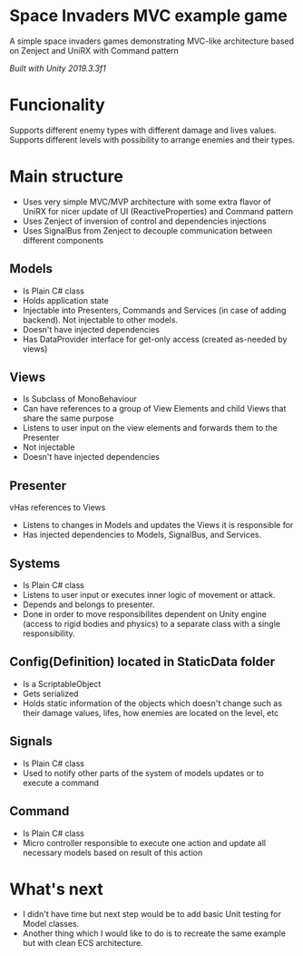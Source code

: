 # Space Invaders MVC example game
A simple space invaders games demonstrating MVC-like architecture based on Zenject and UniRX with Command pattern

*Built with Unity 2019.3.3f1*

# Funcionality

Supports different enemy types with different damage and lives values.
Supports different levels with possibility to arrange enemies and their types.

# Main structure

* Uses very simple MVC/MVP architecture with some extra flavor of UniRX for nicer update of UI (ReactiveProperties) and Command pattern
* Uses Zenject of inversion of control and dependencies injections
* Uses SignalBus from Zenject to decouple communication between different components

## Models 
* Is Plain C# class
* Holds application state
* Injectable into Presenters, Commands and Services (in case of adding backend). Not injectable to other models.
* Doesn't have injected dependencies
* Has DataProvider interface for get-only access (created as-needed by views)

## Views
* Is Subclass of MonoBehaviour
* Can have references to a group of View Elements and child Views that share the same purpose
* Listens to user input on the view elements and forwards them to the Presenter
* Not injectable
* Doesn't have injected dependencies

## Presenter
vHas references to Views
* Listens to changes in Models and updates the Views it is responsible for
* Has injected dependencies to Models, SignalBus, and Services.

## Systems
* Is Plain C# class
* Listens to user input or executes inner logic of movement or attack. 
* Depends and belongs to presenter. 
* Done in order to move responsibilites dependent on Unity engine (access to rigid bodies and physics) to a separate class with a single responsibility. 

## Config(Definition) located in StaticData folder
* Is a ScriptableObject
* Gets serialized 
* Holds static information of the objects which doesn't change such as their damage values, lifes, how enemies are located on the level, etc

## Signals
* Is Plain C# class
* Used to notify other parts of the system of models updates or to execute a command

## Command
* Is Plain C# class
* Micro controller responsible to execute one action and update all necessary models based on result of this action


# What's next

* I didn't have time but next step would be to add basic Unit testing for Model classes.
* Another thing which I would like to do is to recreate the same example but with clean ECS architecture.
